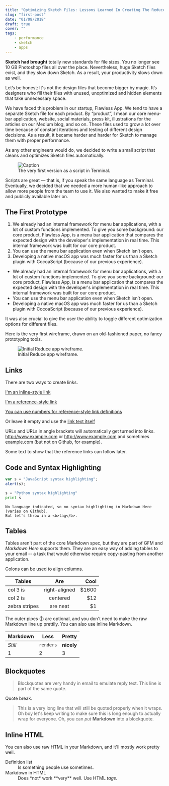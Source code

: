 ```yaml
---
title: "Optimizing Sketch Files: Lessons Learned In Creating The Reduce App"
slug: "first-post"
date: "01/08/2018"
draft: true
cover: ""
tags:
    - performance
    - sketch
    - apps
---
```


**Sketch had brought** totally new standards for file sizes. You no longer see 10 GB Photoshop files all over the place. Nevertheless, huge Sketch files exist, and they slow down Sketch. As a result, your productivity slows down as well.

Let’s be honest: It's not the design files that become bigger by magic. It’s designers who fill their files with unused, unoptimized and hidden elements that take unnecessary space.

We have faced this problem in our startup, Flawless App. We tend to have a separate Sketch file for each product. By “product”, I mean our core menu-bar application, website, social materials, press kit, illustrations for the articles on our Medium blog, and so on. These files used to grow a lot over time because of constant iterations and testing of different design decisions. As a result, it became harder and harder for Sketch to manage them with proper performance.

As any other engineers would do, we decided to write a small script that cleans and optimizes Sketch files automatically.

<figure>
    <img src="./design-reduce-1.png" alt="Caption" />
    <figcaption class="caption">The very first version as a script in Terminal.</figcaption>
</figure>

Scripts are great — that is, if you speak the same language as Terminal. 
Eventually, we decided that we needed a more human-like approach to allow more people from the team to use it. 
We also wanted to make it free and publicly available later on.

## The First Prototype

1. We already had an internal framework for menu bar applications, with a lot of custom functions implemented. To give you some background: our core product, Flawless App, is a menu bar application that compares the expected design with the developer's implementation in real time. This internal framework was built for our core product.
2. You can use the menu bar application even when Sketch isn’t open.
3. Developing a native macOS app was much faster for us than a Sketch plugin with CocoaScript (because of our previous experience).


* We already had an internal framework for menu bar applications, with a lot of custom functions implemented. To give you some background: our core product, Flawless App, is a menu bar application that compares the expected design with the developer's implementation in real time. This internal framework was built for our core product.
* You can use the menu bar application even when Sketch isn’t open.
* Developing a native macOS app was much faster for us than a Sketch plugin with CocoaScript (because of our previous experience).


It was also crucial to give the user the ability to toggle different optimization options for different files.

Here is the very first wireframe, drawn on an old-fashioned paper, no fancy prototyping tools.

<figure>
    <img src="./design-reduce-2.jpg" alt="Initial Reduce app wireframe." />
    <figcaption>Initial Reduce app wireframe.</figcaption>
</figure>

## Links

There are two ways to create links.

[I'm an inline-style link](https://www.google.com)

[I'm a reference-style link][Arbitrary case-insensitive reference text]

[You can use numbers for reference-style link definitions][1]

Or leave it empty and use the [link text itself]

URLs and URLs in angle brackets will automatically get turned into links.
http://www.example.com or <http://www.example.com> and sometimes
example.com (but not on Github, for example).

Some text to show that the reference links can follow later.

[arbitrary case-insensitive reference text]: https://www.mozilla.org
[1]: http://slashdot.org
[link text itself]: http://www.reddit.com

## Code and Syntax Highlighting

```javascript
var s = "JavaScript syntax highlighting";
alert(s);
```

```python
s = "Python syntax highlighting"
print s
```

```
No language indicated, so no syntax highlighting in Markdown Here (varies on Github).
But let's throw in a <b>tag</b>.
```

## Tables

Tables aren't part of the core Markdown spec, but they are part of GFM and *Markdown Here* supports them. They are an easy way of adding tables to your email -- a task that would otherwise require copy-pasting from another application.

Colons can be used to align columns.

<div class="breakout">

| Tables        | Are           | Cool |
| ------------- |:-------------:| -----:|
| col 3 is      | right-aligned | $1600 |
| col 2 is      | centered      |   $12 |
| zebra stripes | are neat      |    $1 |

</div>

The outer pipes (|) are optional, and you don't need to make the raw Markdown line up prettily. You can also use inline Markdown.

Markdown | Less | Pretty
--- | --- | ---
*Still* | `renders` | **nicely**
1 | 2 | 3

<a name="blockquotes"/>

## Blockquotes

> Blockquotes are very handy in email to emulate reply text.
> This line is part of the same quote.

Quote break.

> This is a very long line that will still be quoted properly when it wraps. Oh boy let's keep writing to make sure this is long enough to actually wrap for everyone. Oh, you can *put* **Markdown** into a blockquote.

<a name="html"/>

## Inline HTML

You can also use raw HTML in your Markdown, and it'll mostly work pretty well.

<dl>
  <dt>Definition list</dt>
  <dd>Is something people use sometimes.</dd>

  <dt>Markdown in HTML</dt>
  <dd>Does *not* work **very** well. Use HTML <em>tags</em>.</dd>
</dl>